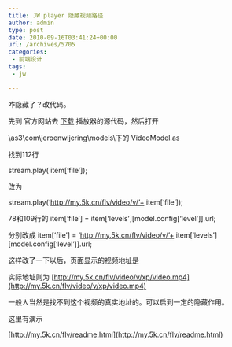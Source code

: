 ```yaml
---
title: JW player 隐藏视频路径
author: admin
type: post
date: 2010-09-16T03:41:24+00:00
url: /archives/5705
categories:
 - 前端设计
tags:
 - jw

---
```


咋隐藏了？改代码。


先到 官方网站去 [下载](http://developer.longtailvideo.com/trac/browser) 播放器的源代码，然后打开


\as3\com\jeroenwijering\models\下的 VideoModel.as


找到112行


stream.play( item[‘file’]);


改为


stream.play(‘http://my.5k.cn/flv/video/v/’+ item[‘file’]);


78和109行的 item[‘file’] = item[‘levels’][model.config[‘level’]].url;


分别改成 item[‘file’] = ‘http://my.5k.cn/flv/video/v/’+ item[‘levels’][model.config[‘level’]].url;


这样改了一下以后，页面显示的视频地址是


实际地址则为 [http://my.5k.cn/flv/video/v/xp/video.mp4](http://my.5k.cn/flv/video/v/xp/video.mp4)

一般人当然是找不到这个视频的真实地址的。可以启到一定的隐藏作用。


这里有演示


[http://my.5k.cn/flv/readme.html](http://my.5k.cn/flv/readme.html)